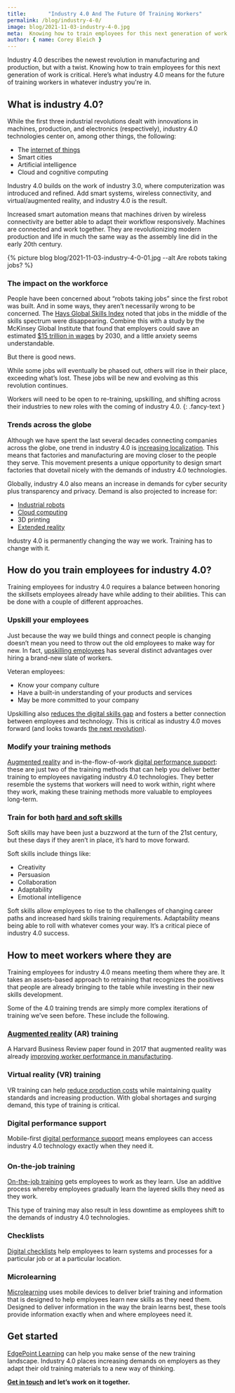 ```yaml
---
title:       "Industry 4.0 And The Future Of Training Workers"
permalink: /blog/industry-4-0/
image: blog/2021-11-03-industry-4-0.jpg
meta:  Knowing how to train employees for this next generation of work is critical. Here’s what industry 4.0 means for the future of training workers in your industry.
author: { name: Corey Bleich }
---
```


Industry 4.0 describes the newest revolution in manufacturing and production, but with a twist. Knowing how to train employees for this next generation of work is critical. Here’s what industry 4.0 means for the future of training workers in whatever industry you're in.

## What is industry 4.0?

While the first three industrial revolutions dealt with innovations in machines, production, and electronics (respectively), industry 4.0 technologies center on, among other things, the following:

* The [internet of things](https://www.oracle.com/internet-of-things/what-is-iot/)
* Smart cities
* Artificial intelligence
* Cloud and cognitive computing

Industry 4.0 builds on the work of industry 3.0, where computerization was introduced and refined. Add smart systems, wireless connectivity, and virtual/augmented reality, and industry 4.0 is the result.

Increased smart automation means that machines driven by wireless connectivity are better able to adapt their workflow responsively. Machines are connected and work together. They are revolutionizing modern production and life in much the same way as the assembly line did in the early 20th century.

{% picture blog blog/2021-11-03-industry-4-0-01.jpg --alt Are robots taking jobs? %}

### The impact on the workforce

People have been concerned about “robots taking jobs” since the first robot was built. And in some ways, they aren’t necessarily wrong to be concerned. The [Hays Global Skills Index](https://www.hays.co.uk/blog/insights/what-does-the-future-of-industry-4-0-mean-for-your-job-) noted that jobs in the middle of the skills spectrum were disappearing. Combine this with a study by the McKinsey Global Institute that found that employers could save an estimated [$15 trillion in wages](https://www.mckinsey.com/featured-insights/digital-disruption/harnessing-automation-for-a-future-that-works) by 2030, and a little anxiety seems understandable.

But there is good news.

While some jobs will eventually be phased out, others will rise in their place, exceeding what’s lost. These jobs will be new and evolving as this revolution continues. 

Workers will need to be open to re-training, upskilling, and shifting across their industries to new roles with the coming of industry 4.0.
{: .fancy-text }

### Trends across the globe

Although we have spent the last several decades connecting companies across the globe, one trend in industry 4.0 is [increasing localization](https://www2.deloitte.com/us/en/insights/topics/operations/reshoring-supply-chain.html). This means that factories and manufacturing are moving closer to the people they serve. This movement presents a unique opportunity to design smart factories that dovetail nicely with the demands of industry 4.0 technologies.

Globally, industry 4.0 also means an increase in demands for cyber security plus transparency and privacy. Demand is also projected to increase for:

* [Industrial robots](https://www.marketsandmarkets.com/Market-Reports/industry-4-market-102536746.html)
* [Cloud computing](https://www.startus-insights.com/innovators-guide/top-10-industry-4-0-trends-innovations-in-2021/)
* 3D printing
* [Extended reality](https://www.hp.com/us-en/shop/tech-takes/what-is-xr-changing-world)

Industry 4.0 is permanently changing the way we work. Training has to change with it.

## How do you train employees for industry 4.0?

Training employees for industry 4.0 requires a balance between honoring the skillsets employees already have while adding to their abilities. This can be done with a couple of different approaches.

### Upskill your employees

Just because the way we build things and connect people is changing doesn’t mean you need to throw out the old employees to make way for new. In fact, [upskilling employees](/blog/upskill-employees/) has several distinct advantages over hiring a brand-new slate of workers.

Veteran employees:

* Know your company culture
* Have a built-in understanding of your products and services
* May be more committed to your company

Upskilling also [reduces the digital skills gap](https://www.capgemini.com/wp-content/uploads/2017/10/report_the-digital-talent-gap_final.pdf) and fosters a better connection between employees and technology. This is critical as industry 4.0 moves forward (and looks towards [the next revolution](https://www.mastercontrol.com/gxp-lifeline/3-things-you-need-to-know-about-industry-5.0/)).

### Modify your training methods

[Augmented reality](/blog/ar-training-for-employees/) and in-the-flow-of-work [digital performance support](/blog/digital-performance-support/): these are just two of the training methods that can help you deliver better training to employees navigating industry 4.0 technologies. They better resemble the systems that workers will need to work within, right where they work, making these training methods more valuable to employees long-term.

### Train for both [hard and soft skills](/blog/hard-skills-vs-soft-skills/)

Soft skills may have been just a buzzword at the turn of the 21st century, but these days if they aren’t in place, it’s hard to move forward.

Soft skills include things like:

* Creativity
* Persuasion
* Collaboration
* Adaptability
* Emotional intelligence

Soft skills allow employees to rise to the challenges of changing career paths and increased hard skills training requirements. Adaptability means being able to roll with whatever comes your way. It’s a critical piece of industry 4.0 success.

## How to meet workers where they are

Training employees for industry 4.0 means meeting them where they are. It takes an assets-based approach to retraining that recognizes the positives that people are already bringing to the table while investing in their new skills development.

Some of the 4.0 training trends are simply more complex iterations of training we’ve seen before. These include the following.

### [Augmented reality](https://www.edgepointlearning.com/blog/ar-training-for-employees/) (AR) training

A Harvard Business Review paper found in 2017 that augmented reality was already [improving worker performance in manufacturing](http://donar.messe.de/exhibitor/hannovermesse/2017/A136112/harvard-business-review-article-eng-512156.pdf).

### Virtual reality (VR) training

VR training can help [reduce production costs](https://www.sciencedirect.com/science/article/pii/S2212827119301398) while maintaining quality standards and increasing production. With global shortages and surging demand, this type of training is critical.

### Digital performance support

Mobile-first [digital performance support](https://www.edgepointlearning.com/blog/digital-performance-support/) means employees can access industry 4.0 technology exactly when they need it.


<div style="max-width: 720px; margin: 2em auto;">
  <div class="responsive-embed widescreen shadow">
    <div class="vi-lazyload" data-id="469090686" data-thumb="" data-logo="0"></div>
  </div>
</div>



### On-the-job training

[On-the-job training](/blog/on-the-job-training-advantages/) gets employees to work as they learn. Use an additive process whereby employees gradually learn the layered skills they need as they work.

This type of training may also result in less downtime as employees shift to the demands of industry 4.0 technologies.

### Checklists

[Digital checklists](https://www.pinpointworkforce.com/post/feature-spotlight-checklists) help employees to learn systems and processes for a particular job or at a particular location.

### Microlearning

[Microlearning](/microlearning/) uses mobile devices to deliver brief training and information that is designed to help employees learn new skills as they need them. Designed to deliver information in the way the brain learns best, these tools provide information exactly when and where employees need it.

## Get started

[EdgePoint Learning](https://www.edgepointlearning.com/) can help you make sense of the new training landscape. Industry 4.0 places increasing demands on employers as they adapt their old training materials to a new way of thinking.

**[Get in touch](/contact/) and let’s work on it together.**
